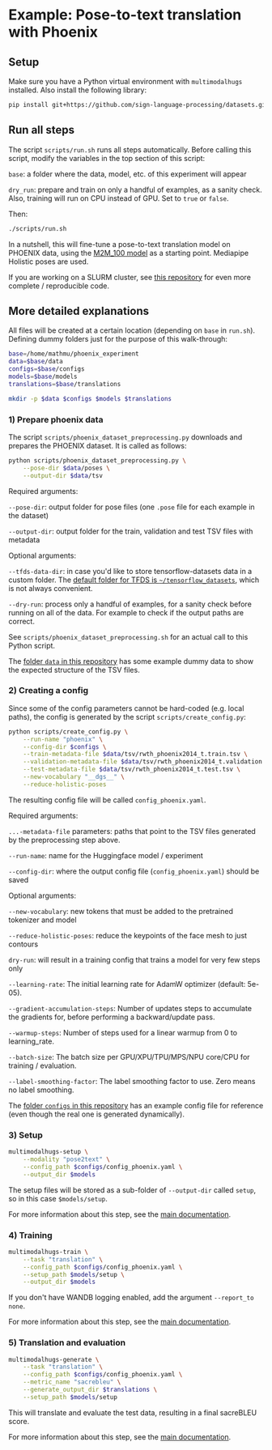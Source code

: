 # Example: Pose-to-text translation with Phoenix

## Setup

Make sure you have a Python virtual environment with `multimodalhugs` installed. Also install the following library:

```bash
pip install git+https://github.com/sign-language-processing/datasets.git
```

## Run all steps

The script `scripts/run.sh` runs all steps automatically. Before calling this script, modify the variables in the top
section of this script:

`base`: a folder where the data, model, etc. of this experiment will appear

`dry_run`: prepare and train on only a handful of examples, as a sanity check. Also, training will run on CPU instead of GPU. Set to `true` or `false`.

Then:

```bash
./scripts/run.sh
```

In a nutshell, this will fine-tune a pose-to-text translation model on PHOENIX data, using the [M2M_100 model](https://huggingface.co/docs/transformers/en/model_doc/m2m_100) as a
starting point. Mediapipe Holistic poses are used.

If you are working on a SLURM cluster, see [this repository](https://github.com/bricksdont/multimodalhugs-examples) for even more complete / reproducible code.

## More detailed explanations

All files will be created at a certain location (depending on `base` in `run.sh`). Defining dummy folders just for the
purpose of this walk-through:

```bash
base=/home/mathmu/phoenix_experiment
data=$base/data
configs=$base/configs
models=$base/models
translations=$base/translations

mkdir -p $data $configs $models $translations
```

### 1) Prepare phoenix data

The script `scripts/phoenix_dataset_preprocessing.py` downloads and prepares the PHOENIX dataset. It is called as follows:

```bash
python scripts/phoenix_dataset_preprocessing.py \
    --pose-dir $data/poses \
    --output-dir $data/tsv
```

Required arguments:

`--pose-dir`: output folder for pose files (one `.pose` file for each example in the dataset)

`--output-dir`: output folder for the train, validation and test TSV files with metadata

Optional arguments:

`--tfds-data-dir`: in case you'd like to store tensorflow-datasets data in a custom folder. The [default folder for TFDS
is `~/tensorflow_datasets`](https://www.tensorflow.org/datasets/overview#tfdsload), which is not always convenient.

`--dry-run`: process only a handful of examples, for a sanity check before running on all of the data. For example to 
check if the output paths are correct.

See `scripts/phoenix_dataset_preprocessing.sh` for an actual call to this Python script.

The [folder `data` in this repository](https://github.com/GerrySant/multimodalhugs/tree/phoenix_example/examples/multimodal_translation/pose2text_translation/phoenix/data) has some example dummy data to show the expected structure of the TSV files.

### 2) Creating a config

Since some of the config parameters cannot be hard-coded (e.g. local paths), the config is generated by the script 
`scripts/create_config.py`:

```bash
python scripts/create_config.py \
    --run-name "phoenix" \
    --config-dir $configs \
    --train-metadata-file $data/tsv/rwth_phoenix2014_t.train.tsv \
    --validation-metadata-file $data/tsv/rwth_phoenix2014_t.validation.tsv \
    --test-metadata-file $data/tsv/rwth_phoenix2014_t.test.tsv \
    --new-vocabulary "__dgs__" \
    --reduce-holistic-poses
```

The resulting config file will be called `config_phoenix.yaml`.

Required arguments:

`...-metadata-file` parameters: paths that point to the TSV files generated by the preprocessing step above.

`--run-name`: name for the Huggingface model / experiment

`--config-dir`: where the output config file (`config_phoenix.yaml`) should be saved

Optional arguments:

`--new-vocabulary`: new tokens that must be added to the pretrained tokenizer and model

`--reduce-holistic-poses`: reduce the keypoints of the face mesh to just contours

`dry-run`: will result in a training config that trains a model for very few steps only

`--learning-rate`: The initial learning rate for AdamW optimizer (default: 5e-05).

`--gradient-accumulation-steps`: Number of updates steps to accumulate the gradients for, before performing a backward/update pass.

`--warmup-steps`: Number of steps used for a linear warmup from 0 to learning_rate.

`--batch-size`: The batch size per GPU/XPU/TPU/MPS/NPU core/CPU for training / evaluation.

`--label-smoothing-factor`: The label smoothing factor to use. Zero means no label smoothing.

The [folder `configs` in this repository](https://github.com/GerrySant/multimodalhugs/tree/phoenix_example/examples/multimodal_translation/pose2text_translation/phoenix/configs) has an example config file for reference (even though the real one is generated
dynamically).

### 3) Setup

```bash
multimodalhugs-setup \
    --modality "pose2text" \
    --config_path $configs/config_phoenix.yaml \
    --output_dir $models
```

The setup files will be stored as a sub-folder of `--output-dir` called `setup`, so in this case
`$models/setup`.

For more information about this step, see the [main documentation](https://github.com/GerrySant/multimodalhugs/blob/master/docs/general/CLI.md#multimodalhugs-setup).

### 4) Training

```bash
multimodalhugs-train \
    --task "translation" \
    --config_path $configs/config_phoenix.yaml \
    --setup_path $models/setup \
    --output_dir $models
```

If you don't have WANDB logging enabled, add the argument `--report_to none`.

For more information about this step, see the [main documentation](https://github.com/GerrySant/multimodalhugs/blob/master/docs/general/CLI.md#multimodalhugs-train).

### 5) Translation and evaluation

```bash
multimodalhugs-generate \
    --task "translation" \
    --config_path $configs/config_phoenix.yaml \
    --metric_name "sacrebleu" \
    --generate_output_dir $translations \
    --setup_path $models/setup
```

This will translate and evaluate the test data, resulting in a final sacreBLEU score.

For more information about this step, see the [main documentation](https://github.com/GerrySant/multimodalhugs/blob/master/docs/general/CLI.md#multimodalhugs-generate).
